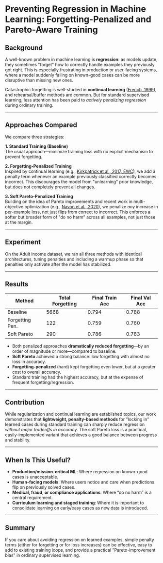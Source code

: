 # Preventing Regression in Machine Learning: Forgetting-Penalized and Pareto-Aware Training

## Background

A well-known problem in machine learning is **regression**: as models update, they sometimes "forget" how to correctly handle examples they previously got right. This is especially frustrating in production or user-facing systems, where a model suddenly failing on known-good cases can be more disruptive than missing new ones.

Catastrophic forgetting is well-studied in **continual learning** ([French, 1999](https://www.sciencedirect.com/science/article/abs/pii/S0893608099000672)), and rehearsal/buffer methods are common. But for standard supervised learning, less attention has been paid to *actively penalizing regression* during ordinary training.

---

## Approaches Compared

We compare three strategies:

**1. Standard Training (Baseline)**  
The usual approach—minimize training loss with no explicit mechanism to prevent forgetting.

**2. Forgetting-Penalized Training**  
Inspired by continual learning (e.g., [Kirkpatrick et al., 2017, EWC](https://www.pnas.org/doi/10.1073/pnas.1611835114)), we add a penalty term whenever an example previously classified correctly becomes incorrect. This discourages the model from "unlearning" prior knowledge, but does not completely prevent all changes.

**3. Soft Pareto-Penalized Training**  
Building on the idea of Pareto improvements and recent work in multi-objective optimization (e.g., [Navon et al., 2020](https://arxiv.org/abs/2010.04104)), we penalize *any* increase in per-example loss, not just flips from correct to incorrect. This enforces a softer but broader form of "do no harm" across all examples, not just those at the margin.

---

## Experiment

On the Adult income dataset, we ran all three methods with identical architectures, tuning penalties and including a warmup phase so that penalties only activate after the model has stabilized.

---

## Results

| Method            | Total Forgetting | Final Train Acc | Final Val Acc |
|-------------------|------------------|-----------------|---------------|
| Baseline          | 5668             | 0.794           | 0.788         |
| Forgetting Pen.   | 122              | 0.759           | 0.760         |
| Soft Pareto       | 290              | 0.786           | 0.783         |

- Both penalized approaches **dramatically reduced forgetting**—by an order of magnitude or more—compared to baseline.
- **Soft Pareto** achieved a strong balance: low forgetting with almost no loss in accuracy.
- **Forgetting-penalized** (hard) kept forgetting even lower, but at a greater cost to overall accuracy.
- Standard training had the highest accuracy, but at the expense of frequent forgetting/regression.

---

## Contribution

While regularization and continual learning are established topics, our work demonstrates that **lightweight, penalty-based methods** for "locking in" learned cases during standard training can sharply reduce regression *without major tradeoffs in accuracy*. The soft Pareto loss is a practical, easily-implemented variant that achieves a good balance between progress and stability.

---

## When Is This Useful?

- **Production/mission-critical ML**: Where regression on known-good cases is unacceptable.
- **Human-facing models**: Where users notice and care when predictions flip on previously solved cases.
- **Medical, fraud, or compliance applications**: Where “do no harm” is a central requirement.
- **Curriculum learning and staged training**: Where it is important to consolidate learning on early/easy cases as new data is introduced.

---

## Summary

If you care about avoiding regression on learned examples, simple penalty terms (either for forgetting or for loss increases) can be effective, easy to add to existing training loops, and provide a practical "Pareto-improvement bias" in ordinary supervised learning.
